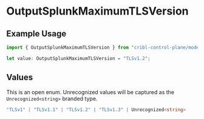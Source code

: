# OutputSplunkMaximumTLSVersion

## Example Usage

```typescript
import { OutputSplunkMaximumTLSVersion } from "cribl-control-plane/models/operations";

let value: OutputSplunkMaximumTLSVersion = "TLSv1.2";
```

## Values

This is an open enum. Unrecognized values will be captured as the `Unrecognized<string>` branded type.

```typescript
"TLSv1" | "TLSv1.1" | "TLSv1.2" | "TLSv1.3" | Unrecognized<string>
```